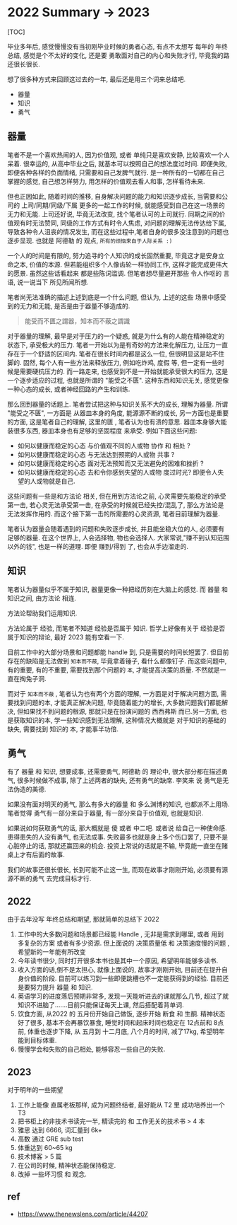 # 2022 Summary -> 2023

[TOC]

毕业多年后, 感觉慢慢没有当初刚毕业时候的勇者心态, 有点不太想写 每年的 年终总结, 感觉是个不太好的变化, 还是要 勇敢面对自己的内心和失败才行, 毕竟我的路还很长很长.

想了很多种方式来回顾这过去的一年, 最后还是用三个词来总结吧.

* 器量
* 知识
* 勇气

## 器量

笔者不是一个喜欢热闹的人, 因为价值观, 或者 单纯只是喜欢安静, 比较喜欢一个人呆着. 很幸运的, 从高中毕业之后, 就基本可以按照自己的想法度过时间. 即便失败, 即便各种各样的负面情绪, 只需要和自己发脾气就行. 是一种所有的一切都在自己掌握的感觉, 自己想怎样努力, 用怎样的价值观去看人和事, 怎样看待未来. 

但也正因如此, 随着时间的推移, 自身解决问题的能力和知识逐步成长, 当需要和公司的 上司/同期/同级/下属 更多的一起工作的时候, 就能感受到自己在这一场景的无力和无能. 上司还好说, 毕竟无法改变, 找个笔者认可的上司就行. 同期之间的价值观有时无法赞同, 同级的工作方式有时令人焦虑, 对问题的理解无法传达给下属, 导致各种令人沮丧的情况发生, 而在这些过程中,笔者自身的很多没注意到的问题也逐步显现. 也就是 阿德勒 的 观点, `所有的烦恼来自于人际关系 :)`

一个人的时间是有限的, 努力追寻的个人知识的成长固然重要, 毕竟这才是安身立命之本, 价值的本源.  但若能组织多个人像齿轮一样协同工作, 这样才能完成更伟大的愿景. 虽然这些话看起来 都是些陈词滥调. 但笔者想尽量避开那些 令人作呕的 言语, 说一说当下 所见所闻所想.

笔者尚无法准确的描述上述到底是一个什么问题, 但认为, 上述的这些 场景中感受到的无力和无能, 是否是由于器量不够造成的.

> 能受而不匱之謂器，知本而不蔽之謂識

对于器量的理解, 最早是对于压力的一个疑惑, 就是为什么有的人能在精神稳定的状态下, 承受极大的压力. 笔者一开始以为是有奇妙的方法来化解压力, 让压力一直存在于一个舒适的区间内. 笔者在很长时间内都是这么一位, 但很明显这是站不住脚的. 固然, 每个人有一些方法来释放压力, 例如吃炸鸡, 度假 等, 但一定有一些时候是需要硬抗压力的. 而一路走来, 也感受到不是一开始就能承受很大的压力, 这是一个逐步适应的过程, 也就是所谓的 "能受之不匮". 这种东西和知识无关, 感觉更像一种心态的成长, 或者神经回路的产生和训练. 

那么回到器量的话题上. 笔者尝试把这种与知识关系不大的成长, 理解为器量. 所谓 "能受之不匮", 一方面是 从器皿本身的角度, 能源源不断的成长, 另一方面也是重要的方面, 这是笔者自己的理解, 这里的匮 , 笔者认为也有溃的意思. 器皿本身够大能装很多东西, 器皿本身也有足够的坚固程度 来承受. 例如下面这些问题: 

* 如何以健康而稳定的心态 与价值观不同的人或物 协作 和 相处 ?
* 如何以健康而稳定的心态 与无法达到预期的人或物 共事 ?
* 如何以健康而稳定的心态 面对无法预知而又无法避免的困难和挫折 ?
* 如何以健康而稳定的心态 去和令你感到失望的人或物 度过时光? 即便令人失望的人或物就是自己.

这些问题有一些是和方法论 相关, 但在用到方法论之前, 心灵需要先能稳定的承受第一击, 若心灵无法承受第一击, 在承受的时候就已经失控/混乱了, 那么方法论是无法发挥作用的. 而这个接下第一击的所需要的心灵资源, 笔者目前理解为器量. 

笔者认为器量会随着遇到的问题和失败逐步成长, 并且能坐稳大位的人, 必须要有足够的器量. 在这个世界上, 人会选择物, 物也会选择人. 大家常说,"赚不到认知范围以外的钱", 也是一样的道理. 即便 赚到/得到 了, 也会从手边溜走的. 

## 知识

笔者认为器量似乎不属于知识, 器量更像一种把经历刻在大脑上的感觉. 而 器量 和 知识之间, 由方法论 相连.

方法论帮助我们运用知识. 

方法论属于 经验, 而笔者不知道 经验是否属于 知识. 哲学上好像有关于 经验是否属于知识的辩论, 最好 2023 能有空看一下.

目前工作中的大部分场景和问题都能 handle 到, 只是需要的时间长短罢了. 但目前存在的缺陷是无法做到 `知本而不蔽`, 毕竟拿着锤子, 看什么都像钉子. 而这些问题中, 有的重要, 有的不重要, 需要找到那个问题的 `本`, 才能提高决策的质量. 不然就是一直在掏兔子洞. 

而对于 `知本而不蔽` , 笔者认为也有两个方面的理解, 一方面是对于解决问题方面, 需要找到问题的本, 才能真正解决问题, 毕竟随着能力的增长, 大多数问题我们都能解决, 但如果找不到问题的根源, 那就只是在扮演问题的 西西弗斯 而已.另一方面, 也是获取知识的本, 学一些知识感到无法理解, 这种情况大概就是 对于知识的基础的缺失, 需要找到 知识的 本, 才能事半功倍.

## 勇气

有了 器量 和 知识, 想要成事, 还需要勇气, 阿德勒 的 理论中, 很大部分都在描述勇气, 很多时候做不成事, 除了上述两者的缺失, 还有勇气的缺席. 李笑来 说 勇气是无法伪造的美德.

如果没有面对明天的勇气, 那么有多大的器量 和 多么渊博的知识, 也都派不上用场. 笔者觉得 勇气有一部分来自于器量, 有一部分来自于价值观, 也就是知识. 

如果说如何获取勇气的话, 那大概就是 傻 或者 中二吧. 或者说 给自己一种使命感. 患得患失的人没有勇气, 也无法成事. 失败最多也就是身上多个伤口罢了, 只要不是心脏停止的话, 那就还赢回来的机会. 投资上常说的话就是不输, 毕竟能一直坐在赌桌上才有后面的故事. 

我们的故事还很长很长, 长到可能不止这一生, 而现在故事才刚刚开始, 必须要有源源不断的勇气 去完成目标才行.

## 2022

由于去年没写 年终总结和期望, 那就简单的总结下 2022

1. 工作中的大多数问题和场景都已经能 Handle , 无非是需求到哪里, 或者 用到多复杂的方案 或者有多少资源. 但上面说的 决策质量低 和 决策速度慢的问题 , 希望新的一年能有所改变
2. 今年读书很少, 同时打开很多本书也是其中一个原因, 希望明年能够多读书.
3. 收入方面的话,倒不是太担心, 就像上面说的, 故事才刚刚开始, 目前还在提升自身价值的阶段. 目前可以练习到一些即便跳槽也不一定能获得到的经验. 目前还是要努力提升 器量 和 知识.
4. 英语学习的进度落后预期非常多, 发现一天能听进去的课就那么几节, 超过了就知识不进脑了.......目前只能保证每天上课, 然后搭配着背单词. 
5. 饮食方面, 从2022 的 五月份开始自己做饭, 逐步开始 断食 和 生酮. 精神状态好了很多, 基本不会再暴饮暴食, 睡觉时间和起床时间也稳定在 12点前和 8点前, 体重也逐步下降, 从 五月到 十二月底, 八个月的时间, 减了17kg, 希望明年能到目标体重. 
6. 慢慢学会和失败的自己相处, 能够容忍一些自己的失败. 

## 2023

对于明年的一些期望

1. 工作上能像 直属老板那样, 成为问题终结者, 最好能从 T2 里 成功培养出一个 T3
2. 把书柜上的非技术书读完一半, 精读完的 和 工作无关的技术书 > 4 本
3. 雅思 达到 6666, 词汇量到 6k+
4. 高数 通过 GRE sub test
5. 体重达到 60~65 kg
6. 技术博客 > 5 篇
7. 在公司的时候, 精神状态能保持稳定.
8. 改掉 一些坏习惯 和 观念.

## ref

* https://www.thenewslens.com/article/44207